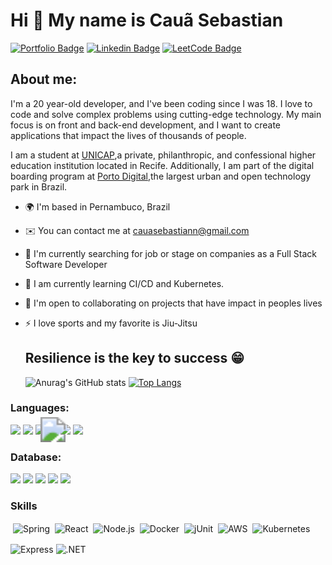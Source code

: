 Hi 👋 My name is Cauã Sebastian
==========================

[![Portfolio Badge](https://img.shields.io/badge/Portfolio-purple?style=flat-square&logo=Internet-Explorer&logoColor=white&link=https://cauasebastian.github.io/my-portfolio/)](https://cauasebastian.github.io/my-portfolio/)
[![Linkedin Badge](https://img.shields.io/badge/-LinkedIn-blue?style=flat-square&logo=Linkedin&logoColor=white&link=https://www.linkedin.com/in/cauã-sebastian-57a532259/)](https://www.linkedin.com/in/cauã-sebastian-57a532259/)
[![LeetCode Badge](https://img.shields.io/badge/LeetCode-FFA116?style=flat-square&logo=LeetCode&logoColor=black&link=https://leetcode.com/caua_sebastian/)](https://leetcode.com/caua_sebastian/)


   
## About me:

I'm a 20 year-old developer, and I've been coding since I was 18. I love to code and solve complex problems using cutting-edge technology. My main focus is on front and back-end development, and I want to create applications that impact the lives of thousands of people.

I am a student at [UNICAP](https://portal.unicap.br/),a private, philanthropic, and confessional higher education institution located in Recife. Additionally, I am part of the digital boarding program at [Porto Digital](https://www.portodigital.org/),the largest urban and open technology park in Brazil.


* 🌍  I'm based in Pernambuco, Brazil
* ✉️  You can contact me at [cauasebastiann@gmail.com](mailto:cauasebastiann@gmail.com)
* 🚀  I'm currently searching for job or stage on companies as a Full Stack Software Developer
* 🧠  I am currently learning CI/CD and Kubernetes.
* 🤝  I'm open to collaborating on projects that have impact in peoples lives
* ⚡  I love sports and my favorite is Jiu-Jitsu

  ## Resilience is the key to success 😁

  ![Anurag's GitHub stats](https://github-readme-stats.vercel.app/api?username=cauasebastian&show_icons=true&theme=tokyonight)
 [![Top Langs](https://github-readme-stats.vercel.app/api/top-langs/?username=cauasebastian)](https://github.com/anuraghazra/github-readme-stats)

### Languages: 

<p align="left">
<img src="https://img.shields.io/badge/Java-ED8B00?style=for-the-badge&logo=openjdk&logoColor=white"/> 
<img src="https://img.shields.io/badge/JavaScript-F7DF1E?style=for-the-badge&logo=javascript&logoColor=black"/> 
<img src="https://img.shields.io/badge/TypeScript-3178C6?style=for-the-badge&logo=typescript&logoColor=white"/> 
<img src="https://img.shields.io/badge/C%23-916af7?style=for-the-badge&logo=c-sharp&logoColor=white" style="transform: scale(2.5);"/>   
<img src="https://img.shields.io/badge/Python-3776AB?style=for-the-badge&logo=python&logoColor=white"/> 
<img src="https://img.shields.io/badge/Flutter-da0b85?style=for-the-badge&logo=flutter&logoColor=white"/>

</p>






### Database:
<img src="https://img.shields.io/badge/Firebase-FFCA28?style=for-the-badge&logo=firebase&logoColor=black"/> <img src="https://img.shields.io/badge/MySQL-005C84?style=for-the-badge&logo=mysql&logoColor=white"/> <img src="https://img.shields.io/badge/MongoDB-47A248?style=for-the-badge&logo=mongodb&logoColor=white"/> <img src="https://img.shields.io/badge/PostgreSQL-336791?style=for-the-badge&logo=postgresql&logoColor=white"/> <img src="https://img.shields.io/badge/Redis-DC382D?style=for-the-badge&logo=redis&logoColor=white"/>

### Skills

<p align="left">
 <img align="center" alt="Spring" src="https://img.shields.io/badge/Spring-6DB33F?style=for-the-badge&logo=spring&logoColor=white"/>
 <img align="center" alt="React" src="https://img.shields.io/badge/React-61DAFB?style=for-the-badge&logo=react&logoColor=white"/>
 <img align="center" alt="Node.js" src="https://img.shields.io/badge/Node.js-43853D?style=for-the-badge&logo=node.js&logoColor=white"/>
 <img align="center" alt="Docker" src="https://img.shields.io/badge/Docker-2496ED?style=for-the-badge&logo=docker&logoColor=white"/>
 <img align="center" alt="jUnit" src="https://img.shields.io/badge/jUnit-25A162?style=for-the-badge&logo=junit5&logoColor=white"/>
 <img align="center" alt="AWS" src="https://img.shields.io/badge/Amazon_AWS-FFA500?style=for-the-badge&logo=amazonaws&logoColor=white"/>
 <img align="center" alt="Kubernetes" src="https://img.shields.io/badge/Kubernetes-326CE5?style=for-the-badge&logo=kubernetes&logoColor=white"/> 
</p>
<p align="left">
<img align="center" alt="Express" src="https://img.shields.io/badge/Express-000000?style=for-the-badge&logo=express&logoColor=white"/>
<img align="center" alt=".NET" src="https://img.shields.io/badge/.NET-512BD4?style=for-the-badge&logo=dotnet&logoColor=white"/> 
</p>


